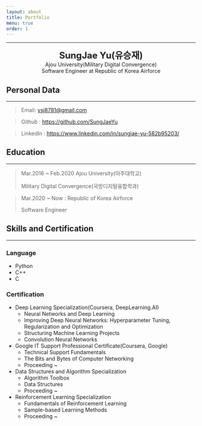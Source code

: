 ```yaml
---
layout: about
title: Portfolio
menu: true
order: 1
---
```


---

<center>
<span style=
"font-size:170%;
font-weight:bold">
SungJae Yu(유승재)
</span>
</center>

<center>Ajou University(Military Digital Convergence)</center>
<center>Software Engineer at Republic of Korea Airforce</center>

## Personal Data

---

> Email: ysj8781@gmail.com

> Github : <a href="https://github.com/SungJaeYu">https://github.com/SungJaeYu</a>

> LinkedIn : <a href="https://www.linkedin.com/in/sungjae-yu-582b95203/">https://www.linkedin.com/in/sungjae-yu-582b95203/</a>

## Education

---

> Mar.2016 ~ Feb.2020 Ajou University(아주대학교)
>
> Military Digital Convergence(국방디지털융합학과)

> Mar.2020 ~ Now : Republic of Korea Airforce
>
> Software Engineer

## Skills and Certification

---

### Language

- Python
- C++
- C

### Certification

- Deep Learning Specialization(Coursera, DeepLearning.AI)
  - Neural Networks and Deep Learning
  - Improving Deep Neural Networks: Hyperparameter Tuning, Regularization and Optimization
  - Structuring Machine Learning Projects
  - Convolution Neural Networks
- Google IT Support Professional Certificate(Coursera, Google)
  - Technical Support Fundamentals
  - The Bits and Bytes of Computer Networking
  - Proceeding ~
- Data Structures and Algorithm Specialization
  - Algorithm Toolbox
  - Data Structures
  - Proceeding ~
- Reinforcement Learning Specialization
  - Fundamentals of Reinforcement Learning
  - Sample-based Learning Methods
  - Proceeding ~
